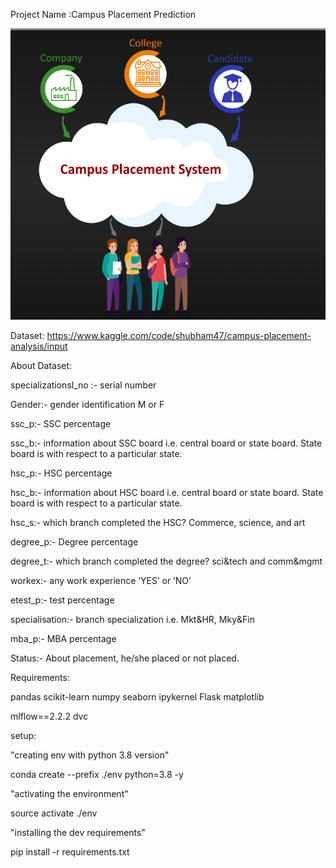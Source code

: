 Project Name :Campus Placement Prediction

![alt text](image.png)

Dataset:  https://www.kaggle.com/code/shubham47/campus-placement-analysis/input

About Dataset:

specializationsl_no :- serial number

Gender:- gender identification M or F

ssc_p:- SSC percentage

ssc_b:- information about SSC board i.e. central board or state board. State board is with respect to a particular 
state.

hsc_p:- HSC percentage

hsc_b:- information about HSC board i.e. central board or state board. State board is with respect to a particular state.

hsc_s:- which branch completed the HSC? Commerce, science, and art

degree_p:- Degree percentage

degree_t:- which branch completed the degree? sci&tech and comm&mgmt

workex:- any work experience ‘YES’ or ‘NO’

etest_p:- test percentage

specialisation:- branch specialization i.e. Mkt&HR, Mky&Fin

mba_p:- MBA percentage

Status:- About placement, he/she placed or not placed.

Requirements:

pandas
scikit-learn
numpy
seaborn
ipykernel
Flask
matplotlib

mlflow==2.2.2
dvc

setup:

"creating env with python 3.8 version" 


 conda create --prefix ./env python=3.8 -y


 "activating the environment" 

 source activate ./env

"installing the dev requirements" 

 pip install -r requirements.txt
